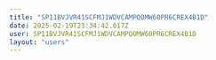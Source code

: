 ```yaml
---
title: "SP11BVJVR41SCFMJ1WDVCAMPQ0MW60PR6CREX4B1D"
date: 2025-02-19T23:34:42.617Z
user: SP11BVJVR41SCFMJ1WDVCAMPQ0MW60PR6CREX4B1D
layout: "users"
---
```

    